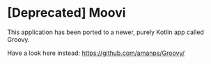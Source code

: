 # [Deprecated] Moovi

This application has been ported to a newer, purely Kotlin app called Groovy. 

Have a look here instead:
https://github.com/amanps/Groovy/ 

